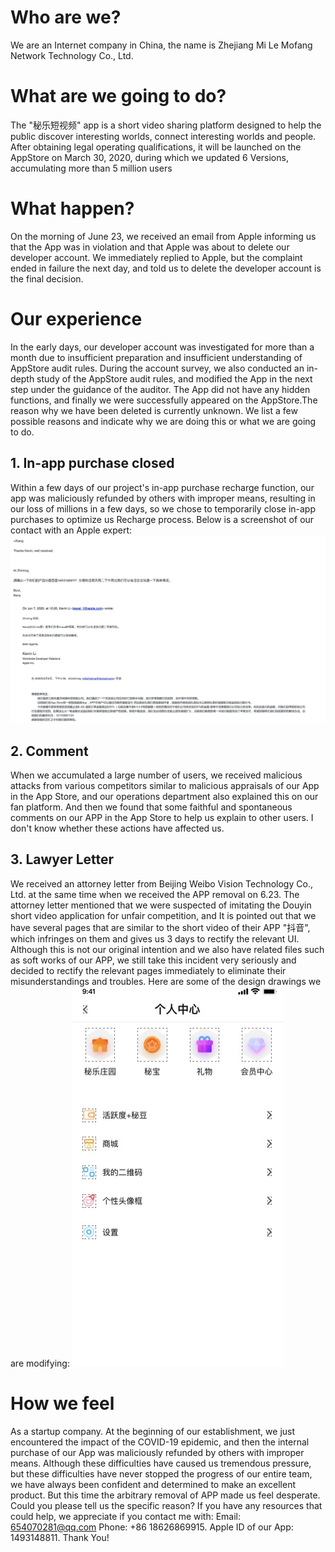 # Who are we?
We are an Internet company in China, the name is Zhejiang Mi Le Mofang Network Technology Co., Ltd.
# What are we going to do?
The "秘乐短视频" app is a short video sharing platform designed to help the public discover interesting worlds, connect interesting worlds and people. After obtaining legal operating qualifications, it will be launched on the AppStore on March 30, 2020, during which we updated 6 Versions, accumulating more than 5 million users
# What happen?
On the morning of June 23, we received an email from Apple informing us that the App was in violation and that Apple was about to delete our developer account. We immediately replied to Apple, but the complaint ended in failure the next day, and told us to delete the developer account is the final decision.
# Our experience
In the early days, our developer account was investigated for more than a month due to insufficient preparation and insufficient understanding of AppStore audit rules. During the account survey, we also conducted an in-depth study of the AppStore audit rules, and modified the App in the next step under the guidance of the auditor. The App did not have any hidden functions, and finally we were successfully appeared on the AppStore.The reason why we have been deleted is currently unknown. We list a few possible reasons and indicate why we are doing this or what we are going to do.
## 1. In-app purchase closed
Within a few days of our project's in-app purchase recharge function, our app was maliciously refunded by others with improper means, resulting in our loss of millions in a few days, so we chose to temporarily close in-app purchases to optimize us Recharge process.
Below is a screenshot of our contact with an Apple expert:
<img src="https://github.com/CreatFish/dev-account-flagged-removal/blob/master/images/Email.jpeg">

## 2. Comment
When we accumulated a large number of users, we received malicious attacks from various competitors similar to malicious appraisals of our App in the App Store, and our operations department also explained this on our fan platform.  And then we found that some faithful and spontaneous comments on our APP in the App Store to help us explain to other users. I don't know whether these actions have affected us.
## 3. Lawyer Letter
We received an attorney letter from Beijing Weibo Vision Technology Co., Ltd. at the same time when we received the APP removal on 6.23. The attorney letter mentioned that we were suspected of imitating the Douyin short video application for unfair competition, and It is pointed out that we have several pages that are similar to the short video of their APP "抖音", which infringes on them and gives us 3 days to rectify the relevant UI. Although this is not our original intention and we also have related files such as soft works of our APP, we still take this incident very seriously and decided to rectify the relevant pages immediately to eliminate their misunderstandings and troubles.
Here are some of the design drawings we are modifying:
<img src="https://github.com/CreatFish/dev-account-flagged-removal/blob/master/images/UI.jpg">
# How we feel
As a startup company. At the beginning of our establishment, we just encountered the impact of the COVID-19 epidemic, and then the internal purchase of our App was maliciously refunded by others with improper means. Although these difficulties have caused us tremendous pressure, but these difficulties have never stopped the progress of our entire team, we have always been confident and determined to make an excellent product. But this time the arbitrary removal of APP made us feel desperate.
Could you please tell us the specific reason? If you have any resources that could help, we appreciate if you contact me with: Email: 654070281@qq.com Phone: +86 18626869915. Apple ID of our App: 1493148811. Thank You!
